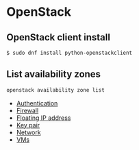 OpenStack
=========

OpenStack client install
------------------------

```bash
$ sudo dnf install python-openstackclient
```



List availability zones
-----------------------

```bash
openstack availability zone list
```

* [Authentication](authentication.md)
* [Firewall](firewall.md)
* [Floating IP address](floting_ip.md)
* [Key pair](keypair.md)
* [Network](network.md)
* [VMs](vm.md)